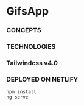 # GifsApp

### CONCEPTS

### TECHNOLOGIES
### Tailwindcss v4.0

### DEPLOYED ON NETLIFY
```
npm install
ng serve
```
